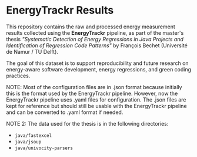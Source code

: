 # EnergyTrackr Results

This repository contains the raw and processed energy measurement results collected using the **EnergyTrackr** pipeline, as part of the master's thesis _"Systematic Detection of Energy Regressions in Java Projects and Identification of Regression Code Patterns"_ by François Bechet (Université de Namur / TU Delft).

The goal of this dataset is to support reproducibility and future research on energy-aware software development, energy regressions, and green coding practices.

NOTE: Most of the configuration files are in .json format because initially this is the format used by the EnergyTrackr pipeline. However, now the EnergyTrackr pipeline uses .yaml files for configuration. The .json files are kept for reference but should still be usable with the EnergyTrackr pipeline and can be converted to .yaml format if needed.

NOTE 2: The data used for the thesis is in the following directories:

- `java/fastexcel`
- `java/jsoup`
- `java/univocity-parsers`
